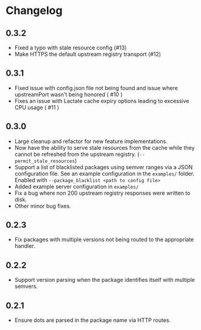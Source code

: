 # Changelog

## 0.3.2
- Fixed a typo with stale resource config (#13)
- Make HTTPS the default upstream registry transport (#12)

## 0.3.1
- Fixed issue with config.json file not being found and issue where upstreamPort
  wasn't being honored ( #10 )
- Fixes an issue with Lactate cache expiry options leading to excessive CPU
  usage ( #11 )

## 0.3.0
- Large cleanup and refactor for new feature implementations.
- Now have the ability to serve stale resources from the cache while they cannot
  be refreshed from the upstream registry. (`--permit_stale_resources`)
- Support a list of blacklisted packages using semver ranges via a JSON
  configuration file. See an example configuration in the `examples/` folder.
  Enabled with `--package_blacklist <path to config file>`
- Added example server configuration in `examples/`
- Fix a bug where non 200 upstream registry responses were written to disk.
- Other minor bug fixes.

## 0.2.3
- Fix packages with multiple versions not being routed to the appropriate
  handler.

## 0.2.2
- Support version parsing when the package identifies itself with multiple
semvers.

## 0.2.1

- Ensure dots are parsed in the package name via HTTP routes.
